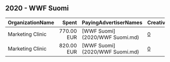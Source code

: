 ## 2020 - WWF Suomi 
|OrganizationName|Spent|PayingAdvertiserNames|CreativeUrls|Impressions|Genders|AgeBrackets|CountryCodes|BillingAddresses|CandidateBallotInformation|
|:---|---:|:---|:---|---:|:---|:---|:---|:---|:---|
|Marketing Clinic|770.00 EUR|[WWF Suomi](2020/WWF Suomi.md)|[0](https://www.snap.com/political-ads/asset/8adc9f4e9b34682ed207b5a7c8a967dc19452d5734ed6bae663f41f674a4b673?mediaType=mp4)|662,637||18-|finland|"Tacenska cesta 26,Ljubljana,1210,SI"||
|Marketing Clinic|820.00 EUR|[WWF Suomi](2020/WWF Suomi.md)|[0](https://www.snap.com/political-ads/asset/f319dd309644b2c7b8f18b6013046efea3fb3c6b42aee0d36d9d004eabd3a1b0?mediaType=mp4)|657,920||18-|finland|"Tacenska cesta 26,Ljubljana,1210,SI"||
